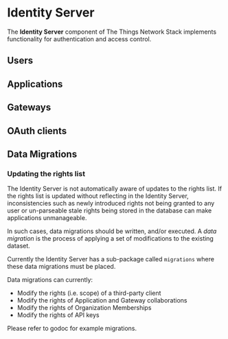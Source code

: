 # Identity Server

The **Identity Server** component of The Things Network Stack implements functionality for authentication and access control.

## Users

## Applications

## Gateways

## OAuth clients

## Data Migrations

###  Updating the rights list

The Identity Server is not automatically aware of updates to the rights list. If the rights list is updated without reflecting in the Identity Server, inconsistencies such as newly introduced rights not being granted to any user or un-parseable stale rights being stored in the database can make applications unmanageable.

In such cases, data migrations should be written, and/or executed. A *data migration* is the process of applying a set of modifications to the existing dataset.

Currently the Identity Server has a sub-package called `migrations` where these data migrations must be placed.

Data migrations can currently:
 - Modify the rights (i.e. scope) of a third-party client
 - Modify the rights of Application and Gateway collaborations
 - Modify the rights of Organization Memberships
 - Modify the rights of API keys


Please refer to godoc for example migrations.
